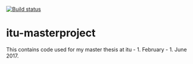 [![Build status](https://ci.appveyor.com/api/projects/status/tykt2jeewcvw1jla?svg=true)](https://ci.appveyor.com/project/rlh/itu-masterproject)

# itu-masterproject
This contains code used for my master thesis at itu - 1. February - 1. June 2017.

